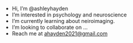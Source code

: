 - Hi, I’m @ashleyhayden
- I’m interested in psychology and neuroscience
- I’m currently learning about neiroimaging.
- I’m looking to collaborate on ...
- Reach me at ahayden2021@gmail.com

<!---
ashleyhayden/ashleyhayden is a ✨ special ✨ repository because its `README.md` (this file) appears on your GitHub profile.
You can click the Preview link to take a look at your changes.
--->
